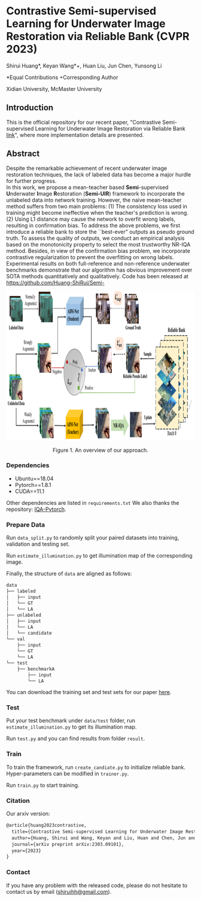 # Contrastive Semi-supervised Learning for Underwater Image Restoration via Reliable Bank (CVPR 2023)
Shirui Huang*, Keyan Wang*+, Huan Liu, Jun Chen, Yunsong Li

*Equal Contributions
+Corresponding Author

Xidian University, McMaster University

## Introduction
This is the official repository for our recent paper, "Contrastive Semi-supervised Learning for Underwater Image Restoration via Reliable Bank [link](https://arxiv.org/pdf/2303.09101.pdf)", where more implementation details are presented.

## Abstract
Despite the remarkable achievement of recent underwater image restoration techniques, the lack of labeled data has become a major hurdle for further progress.  
In this work, we propose a mean-teacher based **Semi**-supervised **U**nderwater **I**mage **R**estoration (**Semi-UIR**) framework to incorporate the unlabeled data into network training. However, the naive mean-teacher method suffers from two main problems: (1) The consistency loss used in training might become ineffective when the teacher's prediction is wrong. (2) Using L1 distance may cause the network to overfit wrong labels, resulting in confirmation bias.
To address the above problems, we first introduce a reliable bank to store the ``best-ever" outputs as pseudo ground truth. To assess the quality of outputs, we conduct an empirical analysis based on the monotonicity property to select the most trustworthy NR-IQA method. Besides, in view of the confirmation bias problem, we incorporate contrastive regularization to prevent the overfitting on wrong labels.
Experimental results on both full-reference and non-reference underwater benchmarks demonstrate that our algorithm has obvious improvement over SOTA methods quantitatively and qualitatively. Code has been released at https://github.com/Huang-ShiRui/Semi-

<img src='OVERVIEW_HUAN.pdf' width='600' height='400'>

<p align="center">Figure 1. An overview of our approach.</p>

### Dependencies

- Ubuntu==18.04
- Pytorch==1.8.1
- CUDA==11.1

Other dependencies are listed in `requirements.txt`
We also thanks the repository: [IQA-Pytorch](https://github.com/chaofengc/IQA-PyTorch).

### Prepare Data

Run `data_split.py` to randomly split your paired datasets into training, validation and testing set.

Run `estimate_illumination.py` to get illumination map of the corresponding image.

Finally, the structure of  `data`  are aligned as follows:

```
data
├── labeled
│   ├── input
│   └── GT
│   └── LA
├── unlabeled
│   ├── input
│   └── LA
│   └── candidate
└── val
    ├── input
    └── GT
    └── LA
└── test
    ├── benchmarkA
        ├── input
        └── LA
```

You can download the training set and test sets for our paper [here](https://drive.google.com/drive/folders/1ctTGuAwsGCKReTezJXxnT5-Re9MRseS0?usp=share_link). 

### Test

Put your test benchmark under `data/test` folder, run `estimate_illumination.py` to get its illumination map.

Run `test.py` and you can find results from folder `result`.

### Train

To train the framework, run `create_candiate.py` to initialize reliable bank. Hyper-parameters can be modified in `trainer.py`.

Run `train.py` to start training.

### Citation
Our arxiv version:
```latex
@article{huang2023contrastive,
  title={Contrastive Semi-supervised Learning for Underwater Image Restoration via Reliable Bank},
  author={Huang, Shirui and Wang, Keyan and Liu, Huan and Chen, Jun and Li, Yunsong},
  journal={arXiv preprint arXiv:2303.09101},
  year={2023}
}
```

### Contact

If you have any problem with the released code, please do not hesitate to contact us by email (shiruihh@gmail.com).
